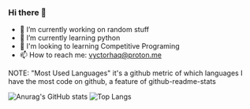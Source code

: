 ### Hi there 👋

- 🔭 I’m currently working on random stuff
- 🌱 I’m currently learning python
- 👯 I'm looking to learning Competitive Programing
- 📫 How to reach me: vyctorhaq@proton.me



NOTE: "Most Used Languages" it's a github metric of which languages I have the most code on github, a feature of github-readme-stats

![Anurag's GitHub stats](https://github-readme-stats.vercel.app/api?username=Vyctor-Huggo&show_icons=true&theme=tokyonight)
![Top Langs](https://github-readme-stats.vercel.app/api/top-langs/?username=Vyctor-Huggo&layout=compact&show_icons=true&theme=tokyonight)
